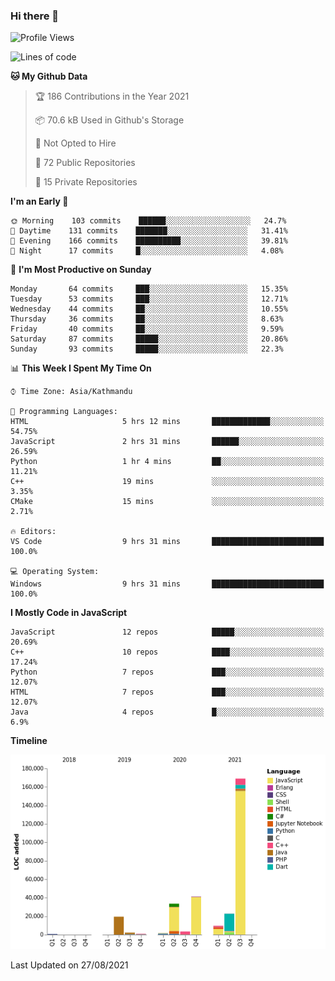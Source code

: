### Hi there 👋


<!--START_SECTION:waka-->
![Profile Views](http://img.shields.io/badge/Profile%20Views-4-blue)

![Lines of code](https://img.shields.io/badge/From%20Hello%20World%20I%27ve%20Written-307378%20lines%20of%20code-blue)

**🐱 My Github Data** 

> 🏆 186 Contributions in the Year 2021
 > 
> 📦 70.6 kB Used in Github's Storage 
 > 
> 🚫 Not Opted to Hire
 > 
> 📜 72 Public Repositories 
 > 
> 🔑 15 Private Repositories  
 > 
**I'm an Early 🐤** 

```text
🌞 Morning    103 commits    ██████░░░░░░░░░░░░░░░░░░░   24.7% 
🌆 Daytime    131 commits    ███████░░░░░░░░░░░░░░░░░░   31.41% 
🌃 Evening    166 commits    ██████████░░░░░░░░░░░░░░░   39.81% 
🌙 Night      17 commits     █░░░░░░░░░░░░░░░░░░░░░░░░   4.08%

```
📅 **I'm Most Productive on Sunday** 

```text
Monday       64 commits     ███░░░░░░░░░░░░░░░░░░░░░░   15.35% 
Tuesday      53 commits     ███░░░░░░░░░░░░░░░░░░░░░░   12.71% 
Wednesday    44 commits     ██░░░░░░░░░░░░░░░░░░░░░░░   10.55% 
Thursday     36 commits     ██░░░░░░░░░░░░░░░░░░░░░░░   8.63% 
Friday       40 commits     ██░░░░░░░░░░░░░░░░░░░░░░░   9.59% 
Saturday     87 commits     █████░░░░░░░░░░░░░░░░░░░░   20.86% 
Sunday       93 commits     █████░░░░░░░░░░░░░░░░░░░░   22.3%

```


📊 **This Week I Spent My Time On** 

```text
⌚︎ Time Zone: Asia/Kathmandu

💬 Programming Languages: 
HTML                     5 hrs 12 mins       █████████████░░░░░░░░░░░░   54.75% 
JavaScript               2 hrs 31 mins       ██████░░░░░░░░░░░░░░░░░░░   26.59% 
Python                   1 hr 4 mins         ██░░░░░░░░░░░░░░░░░░░░░░░   11.21% 
C++                      19 mins             ░░░░░░░░░░░░░░░░░░░░░░░░░   3.35% 
CMake                    15 mins             ░░░░░░░░░░░░░░░░░░░░░░░░░   2.71%

🔥 Editors: 
VS Code                  9 hrs 31 mins       █████████████████████████   100.0%

💻 Operating System: 
Windows                  9 hrs 31 mins       █████████████████████████   100.0%

```

**I Mostly Code in JavaScript** 

```text
JavaScript               12 repos            █████░░░░░░░░░░░░░░░░░░░░   20.69% 
C++                      10 repos            ████░░░░░░░░░░░░░░░░░░░░░   17.24% 
Python                   7 repos             ███░░░░░░░░░░░░░░░░░░░░░░   12.07% 
HTML                     7 repos             ███░░░░░░░░░░░░░░░░░░░░░░   12.07% 
Java                     4 repos             █░░░░░░░░░░░░░░░░░░░░░░░░   6.9%

```


**Timeline**

![Chart not found](https://raw.githubusercontent.com/voidash/voidash/main/charts/bar_graph.png) 


 Last Updated on 27/08/2021
<!--END_SECTION:waka-->


<!--
**voidash/voidash** is a ✨ _special_ ✨ repository because its `README.md` (this file) appears on your GitHub profile.

Here are some ideas to get you started:

- 🔭 I’m currently working on ...
- 🌱 I’m currently learning ...
- 👯 I’m looking to collaborate on ...
- 🤔 I’m looking for help with ...
- 💬 Ask me about ...
- 📫 How to reach me: ...
- 😄 Pronouns: ...
- ⚡ Fun fact: ...
-->
